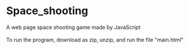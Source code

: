 # Space_shooting
A web page space shooting game made by JavaScript<br><br>
To run the program, download as zip, unzip, and run the file "main.html"
